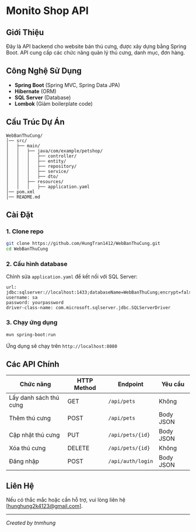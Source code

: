 # Monito Shop API

## Giới Thiệu
Đây là API backend cho website bán thú cưng, được xây dựng bằng Spring Boot. API cung cấp các chức năng quản lý thú cưng, danh mục, đơn hàng.

## Công Nghệ Sử Dụng
- **Spring Boot** (Spring MVC, Spring Data JPA)
- **Hibernate** (ORM)
- **SQL Server** (Database)
- **Lombok** (Giảm boilerplate code)

## Cấu Trúc Dự Án
```
WebBanThuCung/
│── src/
│   ├── main/
│   │   ├── java/com/example/petshop/
│   │   │   ├── controller/
│   │   │   ├── entity/
│   │   │   ├── repository/
│   │   │   ├── service/
│   │   │   ├── dto/
│   │   ├── resources/
│   │   │   ├── application.yaml
│── pom.xml
│── README.md
```

## Cài Đặt
### 1. Clone repo
```sh
git clone https://github.com/HungTran1412/WebBanThuCung.git
cd WebBanThuCung
```

### 2. Cấu hình database
Chỉnh sửa `application.yaml` để kết nối với SQL Server:
```properties
url: jdbc:sqlserver://localhost:1433;databaseName=WebBanThuCung;encrypt=false
username: sa
password: yourpassword
driver-class-name: com.microsoft.sqlserver.jdbc.SQLServerDriver
```

### 3. Chạy ứng dụng
```sh
mvn spring-boot:run
```
Ứng dụng sẽ chạy trên `http://localhost:8080`

## Các API Chính
| Chức năng          | HTTP Method | Endpoint             | Yêu cầu |
|--------------------|------------|----------------------|---------|
| Lấy danh sách thú cưng | GET        | `/api/pets`          | Không |
| Thêm thú cưng      | POST       | `/api/pets`          | Body JSON |
| Cập nhật thú cưng  | PUT        | `/api/pets/{id}`     | Body JSON |
| Xóa thú cưng       | DELETE     | `/api/pets/{id}`     | Không |
| Đăng nhập         | POST       | `/api/auth/login`    | Body JSON |

## Liên Hệ
Nếu có thắc mắc hoặc cần hỗ trợ, vui lòng liên hệ [hunghung2k4123@gmail.com].

---

*Created by tnmhung*

